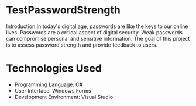# TestPasswordStrength
Introduction
In today's digital age, passwords are like the keys to our online lives. Passwords are a critical aspect of digital security. Weak passwords can compromise personal and sensitive information. The goal of this project is to assess password strength and provide feedback to users.

# Technologies Used
* Programming Language: C#
* User Interface: Windows Forms
* Development Environment: Visual Studio
